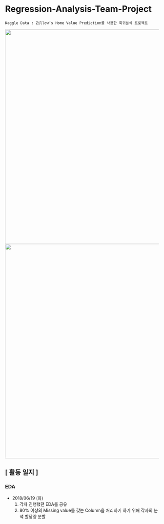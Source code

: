 # Regression-Analysis-Team-Project
```Kaggle Data : Zillow’s Home Value Prediction를 사용한 회귀분석 프로젝트```
</br>

<img src="readme_img/title.png" width="700" align="center">
<img src="readme_img/description.png" width="700" align="center">
</br>

## [ 활동 일지 ]
### EDA
- 2018/06/19 (화)
	1. 각자 진행했던 EDA를 공유
	2. 80% 이상의 Missing value를 갖는 Column을 처리하기 하기 위해 각자의 분석 할당량 분할